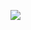 

![](https://cdn.nlark.com/yuque/0/2024/png/43104311/1727186747881-4971d901-fff5-4d0c-bbe0-8c6d53664ab8.png)

